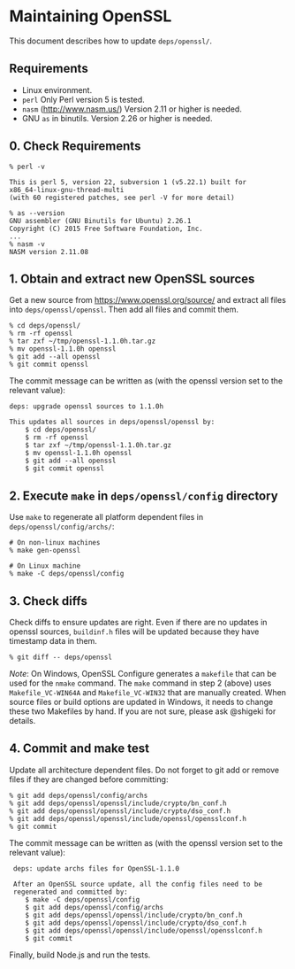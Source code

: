 # Maintaining OpenSSL

This document describes how to update `deps/openssl/`.

## Requirements
* Linux environment.
* `perl` Only Perl version 5 is tested.
* `nasm` (<http://www.nasm.us/>) Version 2.11 or higher is needed.
* GNU `as` in binutils. Version 2.26 or higher is needed.

## 0. Check Requirements

```console
% perl -v

This is perl 5, version 22, subversion 1 (v5.22.1) built for
x86_64-linux-gnu-thread-multi
(with 60 registered patches, see perl -V for more detail)

% as --version
GNU assembler (GNU Binutils for Ubuntu) 2.26.1
Copyright (C) 2015 Free Software Foundation, Inc.
...
% nasm -v
NASM version 2.11.08
```

## 1. Obtain and extract new OpenSSL sources

Get a new source from  <https://www.openssl.org/source/> and extract
all files into `deps/openssl/openssl`. Then add all files and commit
them.
```console
% cd deps/openssl/
% rm -rf openssl
% tar zxf ~/tmp/openssl-1.1.0h.tar.gz
% mv openssl-1.1.0h openssl
% git add --all openssl
% git commit openssl
````

The commit message can be written as (with the openssl version set
to the relevant value):
```text
deps: upgrade openssl sources to 1.1.0h

This updates all sources in deps/openssl/openssl by:
    $ cd deps/openssl/
    $ rm -rf openssl
    $ tar zxf ~/tmp/openssl-1.1.0h.tar.gz
    $ mv openssl-1.1.0h openssl
    $ git add --all openssl
    $ git commit openssl
```

## 2. Execute `make` in `deps/openssl/config` directory

Use `make` to regenerate all platform dependent files in
`deps/openssl/config/archs/`:
```console
# On non-linux machines
% make gen-openssl

# On Linux machine
% make -C deps/openssl/config
```

## 3. Check diffs

Check diffs to ensure updates are right. Even if there are no updates in openssl
sources, `buildinf.h` files will be updated because they have timestamp
data in them.
```console
% git diff -- deps/openssl
```

*Note*: On Windows, OpenSSL Configure generates a `makefile` that can be
used for the `nmake` command. The `make` command in step 2 (above) uses
 `Makefile_VC-WIN64A` and `Makefile_VC-WIN32` that are manually
created. When source files or build options are updated in Windows,
it needs to change these two Makefiles by hand. If you are not sure,
please ask @shigeki for details.

## 4. Commit and make test

Update all architecture dependent files. Do not forget to git add or remove
files if they are changed before committing:
```console
% git add deps/openssl/config/archs
% git add deps/openssl/openssl/include/crypto/bn_conf.h
% git add deps/openssl/openssl/include/crypto/dso_conf.h
% git add deps/openssl/openssl/include/openssl/opensslconf.h
% git commit
```

The commit message can be written as (with the openssl version set
to the relevant value):
```text
 deps: update archs files for OpenSSL-1.1.0

 After an OpenSSL source update, all the config files need to be
 regenerated and committed by:
    $ make -C deps/openssl/config
    $ git add deps/openssl/config/archs
    $ git add deps/openssl/openssl/include/crypto/bn_conf.h
    $ git add deps/openssl/openssl/include/crypto/dso_conf.h
    $ git add deps/openssl/openssl/include/openssl/opensslconf.h
    $ git commit
```

Finally, build Node.js and run the tests.
